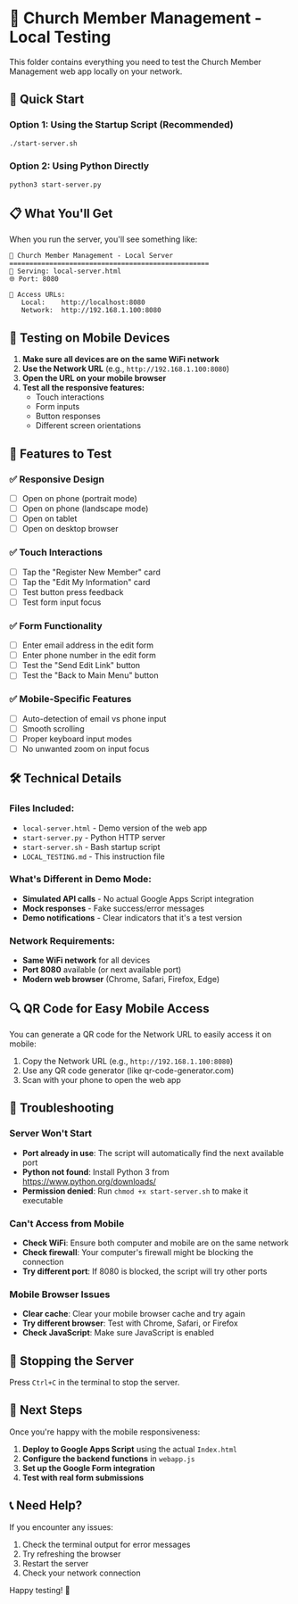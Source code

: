 # 📱 Church Member Management - Local Testing

This folder contains everything you need to test the Church Member Management web app locally on your network.

## 🚀 Quick Start

### Option 1: Using the Startup Script (Recommended)
```bash
./start-server.sh
```

### Option 2: Using Python Directly
```bash
python3 start-server.py
```

## 📋 What You'll Get

When you run the server, you'll see something like:
```
🚀 Church Member Management - Local Server
==================================================
📁 Serving: local-server.html
🌐 Port: 8080

📱 Access URLs:
   Local:    http://localhost:8080
   Network:  http://192.168.1.100:8080
```

## 📱 Testing on Mobile Devices

1. **Make sure all devices are on the same WiFi network**
2. **Use the Network URL** (e.g., `http://192.168.1.100:8080`)
3. **Open the URL on your mobile browser**
4. **Test all the responsive features:**
   - Touch interactions
   - Form inputs
   - Button responses
   - Different screen orientations

## 🔧 Features to Test

### ✅ Responsive Design
- [ ] Open on phone (portrait mode)
- [ ] Open on phone (landscape mode)
- [ ] Open on tablet
- [ ] Open on desktop browser

### ✅ Touch Interactions
- [ ] Tap the "Register New Member" card
- [ ] Tap the "Edit My Information" card
- [ ] Test button press feedback
- [ ] Test form input focus

### ✅ Form Functionality
- [ ] Enter email address in the edit form
- [ ] Enter phone number in the edit form
- [ ] Test the "Send Edit Link" button
- [ ] Test the "Back to Main Menu" button

### ✅ Mobile-Specific Features
- [ ] Auto-detection of email vs phone input
- [ ] Smooth scrolling
- [ ] Proper keyboard input modes
- [ ] No unwanted zoom on input focus

## 🛠️ Technical Details

### Files Included:
- `local-server.html` - Demo version of the web app
- `start-server.py` - Python HTTP server
- `start-server.sh` - Bash startup script
- `LOCAL_TESTING.md` - This instruction file

### What's Different in Demo Mode:
- **Simulated API calls** - No actual Google Apps Script integration
- **Mock responses** - Fake success/error messages
- **Demo notifications** - Clear indicators that it's a test version

### Network Requirements:
- **Same WiFi network** for all devices
- **Port 8080** available (or next available port)
- **Modern web browser** (Chrome, Safari, Firefox, Edge)

## 🔍 QR Code for Easy Mobile Access

You can generate a QR code for the Network URL to easily access it on mobile:

1. Copy the Network URL (e.g., `http://192.168.1.100:8080`)
2. Use any QR code generator (like qr-code-generator.com)
3. Scan with your phone to open the web app

## 🐛 Troubleshooting

### Server Won't Start
- **Port already in use**: The script will automatically find the next available port
- **Python not found**: Install Python 3 from https://www.python.org/downloads/
- **Permission denied**: Run `chmod +x start-server.sh` to make it executable

### Can't Access from Mobile
- **Check WiFi**: Ensure both computer and mobile are on the same network
- **Check firewall**: Your computer's firewall might be blocking the connection
- **Try different port**: If 8080 is blocked, the script will try other ports

### Mobile Browser Issues
- **Clear cache**: Clear your mobile browser cache and try again
- **Try different browser**: Test with Chrome, Safari, or Firefox
- **Check JavaScript**: Make sure JavaScript is enabled

## 🔄 Stopping the Server

Press `Ctrl+C` in the terminal to stop the server.

## 🚀 Next Steps

Once you're happy with the mobile responsiveness:

1. **Deploy to Google Apps Script** using the actual `Index.html`
2. **Configure the backend functions** in `webapp.js`
3. **Set up the Google Form integration**
4. **Test with real form submissions**

## 📞 Need Help?

If you encounter any issues:
1. Check the terminal output for error messages
2. Try refreshing the browser
3. Restart the server
4. Check your network connection

Happy testing! 🎉
